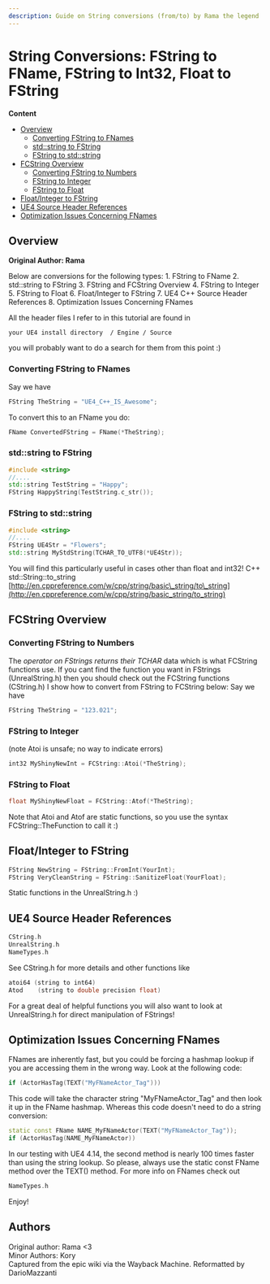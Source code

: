 ```yaml
---
description: Guide on String conversions (from/to) by Rama the legend
---
```


# String Conversions: FString to FName, FString to Int32, Float to FString

**Content**

* [Overview](string-conversions.md#overview)
  * [Converting FString to FNames](string-conversions.md#converting-fstring-to-fnames)
  * [std::string to FString](string-conversions.md#std--string-to-fstring)
  * [FString to std::string](string-conversions.md#fstring-to-std--string)
* [FCString Overview](string-conversions.md#fcstring-overview)
  * [Converting FString to Numbers](string-conversions.md#converting-fstring-to-numbers)
  * [FString to Integer](string-conversions.md#fstring-to-integer)
  * [FString to Float](string-conversions.md#fstring-to-float)
* [Float/Integer to FString](string-conversions.md#float-integer-to-fstring)
* [UE4 Source Header References](string-conversions.md#ue4-source-header-references)
* [Optimization Issues Concerning FNames](string-conversions.md#optimization-issues-concerning-fnames)

## Overview

**Original Author: Rama**

Below are conversions for the following types: 1. FString to FName 2. std::string to FString 3. FString and FCString Overview 4. FString to Integer 5. FString to Float 6. Float/Integer to FString 7. UE4 C++ Source Header References 8. Optimization Issues Concerning FNames

All the header files I refer to in this tutorial are found in

```text
your UE4 install directory  / Engine / Source
```

you will probably want to do a search for them from this point :\)

### Converting FString to FNames

Say we have

```cpp
FString TheString = "UE4_C++_IS_Awesome";
```

To convert this to an FName you do:

```cpp
FName ConvertedFString = FName(*TheString);
```

### std::string to FString

```cpp
#include <string>
//....
std::string TestString = "Happy"; 
FString HappyString(TestString.c_str());
```

### FString to std::string

```cpp
#include <string>
//....
FString UE4Str = "Flowers";
std::string MyStdString(TCHAR_TO_UTF8(*UE4Str));
```

You will find this particularly useful in cases other than float and int32! C++ std::String::to\_string [http://en.cppreference.com/w/cpp/string/basic\_string/to\_string](http://en.cppreference.com/w/cpp/string/basic_string/to_string)

## FCString Overview

### Converting FString to Numbers

The  _operator on FStrings returns their TCHAR_ data which is what FCString functions use. If you cant find the function you want in FStrings \(UnrealString.h\) then you should check out the FCString functions \(CString.h\) I show how to convert from FString to FCString below: Say we have

```cpp
FString TheString = "123.021";
```

### FString to Integer

\(note Atoi is unsafe; no way to indicate errors\)

```cpp
int32 MyShinyNewInt = FCString::Atoi(*TheString);
```

### FString to Float

```cpp
float MyShinyNewFloat = FCString::Atof(*TheString);
```

Note that Atoi and Atof are static functions, so you use the syntax FCString::TheFunction to call it :\)

## Float/Integer to FString

```cpp
FString NewString = FString::FromInt(YourInt);
FString VeryCleanString = FString::SanitizeFloat(YourFloat);
```

Static functions in the UnrealString.h :\)

## UE4 Source Header References

```cpp
CString.h
UnrealString.h
NameTypes.h
```

See CString.h for more details and other functions like

```cpp
atoi64 (string to int64)
Atod    (string to double precision float)
```

For a great deal of helpful functions you will also want to look at UnrealString.h for direct manipulation of FStrings!

## Optimization Issues Concerning FNames

FNames are inherently fast, but you could be forcing a hashmap lookup if you are accessing them in the wrong way. Look at the following code:

```cpp
if (ActorHasTag(TEXT("MyFNameActor_Tag")))
```

This code will take the character string "MyFNameActor\_Tag" and then look it up in the FName hashmap. Whereas this code doesn't need to do a string conversion:

```cpp
static const FName NAME_MyFNameActor(TEXT("MyFNameActor_Tag"));
if (ActorHasTag(NAME_MyFNameActor))
```

In our testing with UE4 4.14, the second method is nearly 100 times faster than using the string lookup. So please, always use the static const FName method over the TEXT\(\) method. For more info on FNames check out

```cpp
NameTypes.h
```

Enjoy!

## Authors

Original author: Rama &lt;3  
Minor Authors: Kory  
Captured from the epic wiki via the Wayback Machine. Reformatted by DarioMazzanti

